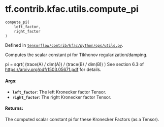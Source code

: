 <div itemscope itemtype="http://developers.google.com/ReferenceObject">
<meta itemprop="name" content="tf.contrib.kfac.utils.compute_pi" />
</div>

# tf.contrib.kfac.utils.compute_pi

``` python
compute_pi(
    left_factor,
    right_factor
)
```



Defined in [`tensorflow/contrib/kfac/python/ops/utils.py`](https://www.tensorflow.org/code/tensorflow/contrib/kfac/python/ops/utils.py).

Computes the scalar constant pi for Tikhonov regularization/damping.

pi = sqrt( (trace(A) / dim(A)) / (trace(B) / dim(B)) )
See section 6.3 of https://arxiv.org/pdf/1503.05671.pdf for details.

#### Args:

* <b>`left_factor`</b>: The left Kronecker factor Tensor.
* <b>`right_factor`</b>: The right Kronecker factor Tensor.


#### Returns:

The computed scalar constant pi for these Kronecker Factors (as a Tensor).